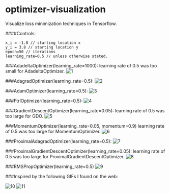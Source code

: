 # optimizer-visualization
Visualize loss minimization techniques in Tensorflow.

####Controls:
```
x_i = -1.8 // starting location x
y_i = 3.8 // starting location y
epoch=50 // iterations
learning_rate=0.5 // unless otherwise stated.
```

###AdadeltaOptimizer(learning_rate=1000):
learning rate of 0.5 was too small for AdadeltaOptimizer.
![1](https://github.com/Jaewan-Yun/optimizer-visualization/visuals/AdadeltaOp.png)

###AdagradOptimizer(learning_rate=0.5):
![2](https://github.com/Jaewan-Yun/optimizer-visualization/visuals/AdagradOp.png)

###AdamOptimizer(learning_rate=0.5):
![3](https://github.com/Jaewan-Yun/optimizer-visualization/visuals/AdamOp.png)

###FtrlOptimizer(learning_rate=0.5):
![4](https://github.com/Jaewan-Yun/optimizer-visualization/visuals/GDOp.png)

###GradientDescentOptimizer(learning_rate=0.05):
learning rate of 0.5 was too large for GDO.
![5](https://github.com/Jaewan-Yun/optimizer-visualization/visuals/FtrlOp.png)

###MomentumOptimizer(learning_rate=0.05, momentum=0.9)
learning rate of 0.5 was too large for MomentumOptimizer.
![6](https://github.com/Jaewan-Yun/optimizer-visualization/visuals/MomentumOp.png)

###ProximalAdagradOptimizer(learning_rate=0.5):
![7](https://github.com/Jaewan-Yun/optimizer-visualization/visuals/ProximalAdagradOp.png)

###ProximalGradientDescentOptimizer(learning_rate=0.05):
learning rate of 0.5 was too large for ProximalGradientDescentOptimizer.
![8](https://github.com/Jaewan-Yun/optimizer-visualization/visuals/ProximalGDOp.png)

###RMSPropOptimizer(learning_rate=0.5)
![9](https://github.com/Jaewan-Yun/optimizer-visualization/visuals/RMSPropOp.png)

###Inspired by the following GIFs I found on the web:

![10](https://i.stack.imgur.com/qAx2i.gif)
![11](https://i.stack.imgur.com/1obtV.gif)